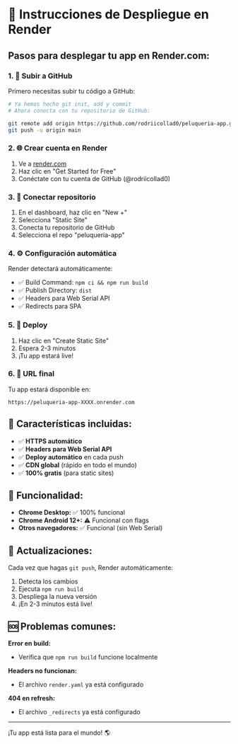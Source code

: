 # 🚀 Instrucciones de Despliegue en Render

## Pasos para desplegar tu app en Render.com:

### 1. 📂 Subir a GitHub
Primero necesitas subir tu código a GitHub:

```bash
# Ya hemos hecho git init, add y commit
# Ahora conecta con tu repositorio de GitHub:

git remote add origin https://github.com/rodriicollad0/peluqueria-app.git
git push -u origin main
```

### 2. 🌐 Crear cuenta en Render
1. Ve a [render.com](https://render.com)
2. Haz clic en "Get Started for Free"
3. Conéctate con tu cuenta de GitHub (@rodriicollad0)

### 3. 🔗 Conectar repositorio
1. En el dashboard, haz clic en "New +"
2. Selecciona "Static Site"
3. Conecta tu repositorio de GitHub
4. Selecciona el repo "peluqueria-app"

### 4. ⚙️ Configuración automática
Render detectará automáticamente:
- ✅ Build Command: `npm ci && npm run build`
- ✅ Publish Directory: `dist`
- ✅ Headers para Web Serial API
- ✅ Redirects para SPA

### 5. 🚀 Deploy
1. Haz clic en "Create Static Site"
2. Espera 2-3 minutos
3. ¡Tu app estará live!

### 6. 🔗 URL final
Tu app estará disponible en:
```
https://peluqueria-app-XXXX.onrender.com
```

## 🔧 Características incluidas:

- ✅ **HTTPS automático**
- ✅ **Headers para Web Serial API**
- ✅ **Deploy automático** en cada push
- ✅ **CDN global** (rápido en todo el mundo)
- ✅ **100% gratis** (para static sites)

## 📱 Funcionalidad:

- **Chrome Desktop:** ✅ 100% funcional
- **Chrome Android 12+:** ⚠️ Funcional con flags
- **Otros navegadores:** ✅ Funcional (sin Web Serial)

## 🔄 Actualizaciones:

Cada vez que hagas `git push`, Render automáticamente:
1. Detecta los cambios
2. Ejecuta `npm run build`
3. Despliega la nueva versión
4. ¡En 2-3 minutos está live!

## 🆘 Problemas comunes:

**Error en build:** 
- Verifica que `npm run build` funcione localmente

**Headers no funcionan:**
- El archivo `render.yaml` ya está configurado

**404 en refresh:**
- El archivo `_redirects` ya está configurado

---

¡Tu app está lista para el mundo! 🌎
